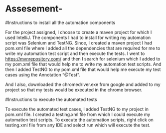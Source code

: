 # Assesement-

#Instructions to install all the automation components


For the project assigned, I choose to create a maven project for which I used IntelliJ. The components I had to install for writing my automation script was Selenium and TestNG. Since, I created a maven project I had pom.xml file where I added all the dependencies that are required for me to write my automation test script and then execute the tests.
I went to https://mvnrepository.com/ and then I search for selenium which I added to my pom.xml file that would help me to write my automation test scripts. And then I added TestNG to my pom.xml file that would help me execute my test cases using the Annotation “@Test”.

And I also, downloaded the chromedriver.exe from google and added to my project so that my tests would be executed in the chrome browser.


#Instructions to execute the automated tests

To execute the automated test cases, I added TestNG to my project in pom.xml file. I created a testing.xml file from which I could execute my automation test scripts. To execute the automation scripts, right click on testing.xml file from any IDE and select run which will execute the test.
